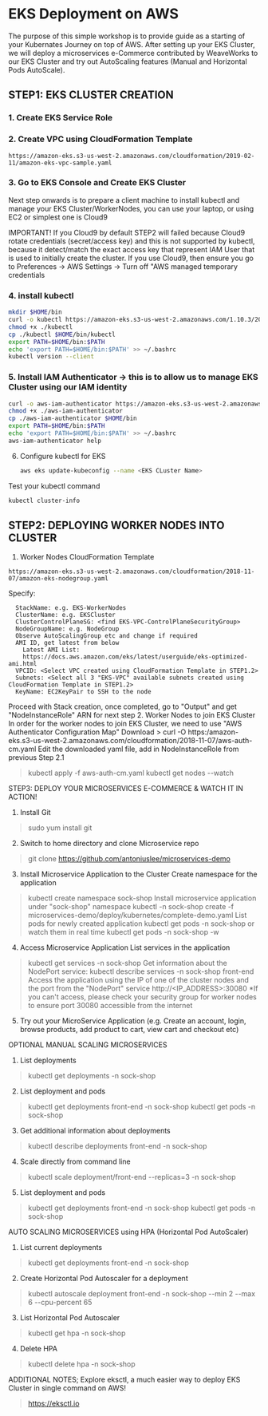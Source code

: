 # EKS Deployment on AWS
The purpose of this simple workshop is to provide guide as a starting of your Kubernates Journey on top of AWS.
After setting up your EKS Cluster, we will deploy a microservices e-Commerce contributed by WeaveWorks to our EKS Cluster 
and try out AutoScaling features (Manual and Horizontal Pods AutoScale).

## STEP1: EKS CLUSTER CREATION
### 1. Create EKS Service Role
### 2. Create VPC using CloudFormation Template
  ```
  https://amazon-eks.s3-us-west-2.amazonaws.com/cloudformation/2019-02-11/amazon-eks-vpc-sample.yaml
  ```
### 3. Go to EKS Console and Create EKS Cluster

Next step onwards is to prepare a client machine to install kubectl and manage your EKS Cluster/WorkerNodes, 
you can use your laptop, or using EC2 or simplest one is Cloud9

IMPORTANT! If you Cloud9 by default STEP2 will failed because Cloud9 rotate credentials (secret/access key) 
and this is not supported by kubectl, because it detect/match the exact access key that represent 
IAM User that is used to initially create the cluster.
If you use Cloud9, then ensure you go to Preferences -> AWS Settings -> Turn off "AWS managed temporary credentials

### 4. install kubectl
   ```bash
   mkdir $HOME/bin
   curl -o kubectl https://amazon-eks.s3-us-west-2.amazonaws.com/1.10.3/2018-07-26/bin/linux/amd64/kubectl
   chmod +x ./kubectl
   cp ./kubectl $HOME/bin/kubectl
   export PATH=$HOME/bin:$PATH
   echo 'export PATH=$HOME/bin:$PATH' >> ~/.bashrc
   kubectl version --client
   ```
### 5. Install IAM Authenticator -> this is to allow us to manage EKS Cluster using our IAM identity
   ```bash
   curl -o aws-iam-authenticator https://amazon-eks.s3-us-west-2.amazonaws.com/1.10.3/2018-07-26/bin/linux/amd64/aws-iam-authenticator
   chmod +x ./aws-iam-authenticator
   cp ./aws-iam-authenticator $HOME/bin
   export PATH=$HOME/bin:$PATH
   echo 'export PATH=$HOME/bin:$PATH' >> ~/.bashrc
   aws-iam-authenticator help
   ```
6. Configure kubectl for EKS
   ```bash
   aws eks update-kubeconfig --name <EKS CLuster Name>
   ```
  Test your kubectl command
   ```bash
   kubectl cluster-info
   ```

## STEP2: DEPLOYING WORKER NODES INTO CLUSTER
1. Worker Nodes CloudFormation Template
  ```
  https://amazon-eks.s3-us-west-2.amazonaws.com/cloudformation/2018-11-07/amazon-eks-nodegroup.yaml
  ```
  Specify:
  ```
    StackName: e.g. EKS-WorkerNodes
    ClusterName: e.g. EKSCluster
    ClusterControlPlaneSG: <find EKS-VPC-ControlPlaneSecurityGroup>
    NodeGroupName: e.g. NodeGroup
    Observe AutoScalingGroup etc and change if required
    AMI ID, get latest from below
      Latest AMI List:
      https://docs.aws.amazon.com/eks/latest/userguide/eks-optimized-ami.html
    VPCID: <Select VPC created using CloudFormation Template in STEP1.2>
    Subnets: <Select all 3 "EKS-VPC" available subnets created using CloudFormation Template in STEP1.2>
    KeyName: EC2KeyPair to SSH to the node
  ```
  Proceed with Stack creation, once completed, go to "Output" and get "NodeInstanceRole" ARN for next step
2. Worker Nodes to join EKS Cluster
  In order for the worker nodes to join EKS Cluster, we need to use "AWS Authenticator Configuration Map"
  Download
    > curl -O https:/amazon-eks.s3-us-west-2.amazonaws.com/cloudformation/2018-11-07/aws-auth-cm.yaml
  Edit the downloaded yaml file, add in NodeInstanceRole from previous Step 2.1
  > kubectl apply -f aws-auth-cm.yaml
  > kubectl get nodes --watch

STEP3: DEPLOY YOUR MICROSERVICES E-COMMERCE & WATCH IT IN ACTION!
1. Install Git
  > sudo yum install git
2. Switch to home directory and clone Microservice repo
  > git clone https://github.com/antoniuslee/microservices-demo
3. Install Microservice Application to the Cluster
  Create namespace for the application
  > kubectl create namespace sock-shop
  Install microservice application under "sock-shop" namespace
  > kubectl -n sock-shop create -f microservices-demo/deploy/kubernetes/complete-demo.yaml
  List pods for newly created application
  > kubectl get pods -n sock-shop
  or watch them in real time
  > kubectl get pods -n sock-shop -w
4. Access Microservice Application
  List services in the application
  > kubectl get services -n sock-shop
  Get information about the NodePort service:
  > kubectl describe services -n sock-shop front-end
  Access the application using the IP of one of the cluster nodes and the port from the "NodePort" service
  > http://<IP_ADDRESS>:30080
  *If you can't access, please check your security group for worker nodes to ensure port 30080 accessible from the internet
5. Try out your MicroService Application (e.g. Create an account, login, browse products, add product to cart, view cart and checkout etc)

OPTIONAL
MANUAL SCALING MICROSERVICES
1. List deployments
  > kubectl get deployments -n sock-shop
2. List deployment and pods
  > kubectl get deployments front-end -n sock-shop
  > kubectl get pods -n sock-shop
3. Get additional information about deployments
  > kubectl describe deployments front-end -n sock-shop
4. Scale directly from command line
  > kubectl scale deployment/front-end --replicas=3 -n sock-shop
5. List deployment and pods
  > kubectl get deployments front-end -n sock-shop
  > kubectl get pods -n sock-shop

AUTO SCALING MICROSERVICES using HPA (Horizontal Pod AutoScaler)
1. List current deployments
  > kubectl get deployments front-end -n sock-shop
2. Create Horizontal Pod Autoscaler for a deployment
  > kubectl autoscale deployment front-end -n sock-shop --min 2 --max 6 --cpu-percent 65
3. List Horizontal Pod Autoscaler
  > kubectl get hpa -n sock-shop
4. Delete HPA
  > kubectl delete hpa -n sock-shop <HPA>
  
  
ADDITIONAL NOTES;
Explore eksctl, a much easier way to deploy EKS Cluster in single command on AWS!
> https://eksctl.io
